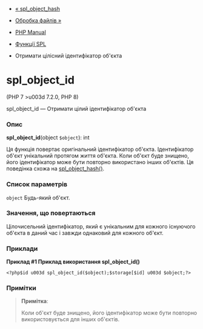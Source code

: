 - [« spl_object_hash](function.spl-object-hash.md)
- [Обробка файлів »](spl.files.md)

- [PHP Manual](index.md)
- [Функції SPL](ref.spl.md)
- Отримати цілісний ідентифікатор об'єкта

# spl_object_id

(PHP 7 \>u003d 7.2.0, PHP 8)

spl_object_id — Отримати цілий ідентифікатор об'єкта

### Опис

**spl_object_id**(object `$object`): int

Ця функція повертає оригінальний ідентифікатор об'єкта. Ідентифікатор
об'єкт унікальний протягом життя об'єкта. Коли об'єкт буде знищено,
його ідентифікатор може бути повторно використано інших об'єктів.
Ця поведінка схожа на
[spl_object_hash()](function.spl-object-hash.md).

### Список параметрів

`object`
Будь-який об'єкт.

### Значення, що повертаються

Цілочисельний ідентифікатор, який є унікальним для кожного
існуючого об'єкта в даний час і завжди однаковий для кожного
об'єкт.

### Приклади

**Приклад #1 Приклад використання **spl_object_id()****

` <?php$id u003d spl_object_id($object);$storage[$id] u003d $object;?> `

### Примітки

> **Примітка**:
>
> Коли об'єкт буде знищено, його ідентифікатор може бути повторно
> використовується для інших об'єктів.
